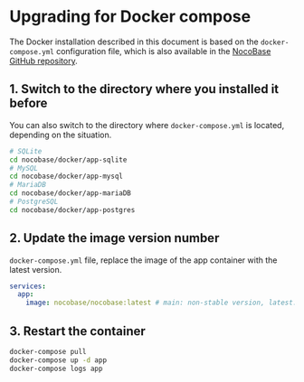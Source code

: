 # Upgrading for Docker compose

<Alert>

The Docker installation described in this document is based on the `docker-compose.yml` configuration file, which is also available in the [NocoBase GitHub repository](https://github.com/nocobase/nocobase/tree/main/docker).

</Alert>

## 1. Switch to the directory where you installed it before

You can also switch to the directory where `docker-compose.yml` is located, depending on the situation.

```bash
# SQLite
cd nocobase/docker/app-sqlite
# MySQL
cd nocobase/docker/app-mysql
# MariaDB
cd nocobase/docker/app-mariaDB
# PostgreSQL
cd nocobase/docker/app-postgres
```

## 2. Update the image version number

`docker-compose.yml` file, replace the image of the app container with the latest version.

```yml
services:
  app:
    image: nocobase/nocobase:latest # main: non-stable version, latest: stable version
```

## 3. Restart the container

```bash
docker-compose pull
docker-compose up -d app
docker-compose logs app
```
